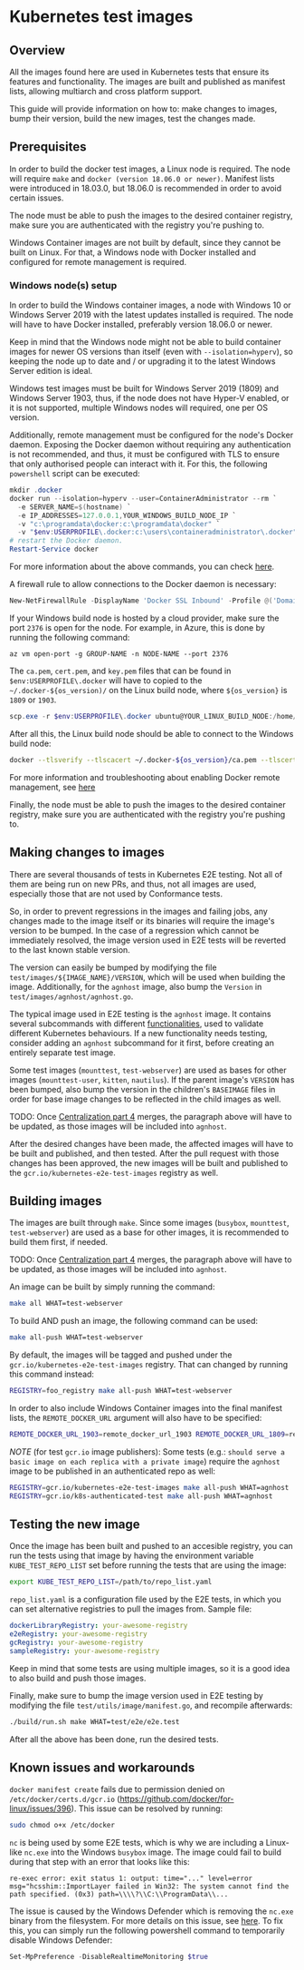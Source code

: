 # Kubernetes test images

## Overview

All the images found here are used in Kubernetes tests that ensure its features and functionality.
The images are built and published as manifest lists, allowing multiarch and cross platform support.

This guide will provide information on how to: make changes to images, bump their version, build the
new images, test the changes made.


## Prerequisites

In order to build the docker test images, a Linux node is required. The node will require `make`
and `docker (version 18.06.0 or newer)`. Manifest lists were introduced in 18.03.0, but 18.06.0
is recommended in order to avoid certain issues.

The node must be able to push the images to the desired container registry, make sure you are
authenticated with the registry you're pushing to.

Windows Container images are not built by default, since they cannot be built on Linux. For
that, a Windows node with Docker installed and configured for remote management is required.


### Windows node(s) setup

In order to build the Windows container images, a node with Windows 10 or Windows Server 2019
with the latest updates installed is required. The node will have to have Docker installed,
preferably version 18.06.0 or newer.

Keep in mind that the Windows node might not be able to build container images for newer OS versions
than itself (even with `--isolation=hyperv`), so keeping the node up to date and / or upgrading it
to the latest Windows Server edition is ideal.

Windows test images must be built for Windows Server 2019 (1809) and Windows Server 1903, thus,
if the node does not have Hyper-V enabled, or it is not supported, multiple Windows nodes will required,
one per OS version.

Additionally, remote management must be configured for the node's Docker daemon. Exposing the
Docker daemon without requiring any authentication is not recommended, and thus, it must be
configured with TLS to ensure that only authorised people can interact with it. For this, the
following `powershell` script can be executed:

```powershell
mkdir .docker
docker run --isolation=hyperv --user=ContainerAdministrator --rm `
  -e SERVER_NAME=$(hostname) `
  -e IP_ADDRESSES=127.0.0.1,YOUR_WINDOWS_BUILD_NODE_IP `
  -v "c:\programdata\docker:c:\programdata\docker" `
  -v "$env:USERPROFILE\.docker:c:\users\containeradministrator\.docker" stefanscherer/dockertls-windows:2.5.5
# restart the Docker daemon.
Restart-Service docker
```

For more information about the above commands, you can check [here](https://hub.docker.com/r/stefanscherer/dockertls-windows/).

A firewall rule to allow connections to the Docker daemon is necessary:

```powershell
New-NetFirewallRule -DisplayName 'Docker SSL Inbound' -Profile @('Domain', 'Public', 'Private') -Direction Inbound -Action Allow -Protocol TCP -LocalPort 2376
```

If your Windows build node is hosted by a cloud provider, make sure the port `2376` is open for the node.
For example, in Azure, this is done by running the following command:

```console
az vm open-port -g GROUP-NAME -n NODE-NAME --port 2376
```

The `ca.pem`, `cert.pem`, and `key.pem` files that can be found in `$env:USERPROFILE\.docker`
will have to copied to the `~/.docker-${os_version)/` on the Linux build node, where `${os_version}`
is `1809` or `1903`.

```powershell
scp.exe -r $env:USERPROFILE\.docker ubuntu@YOUR_LINUX_BUILD_NODE:/home/ubuntu/.docker-$os_version
```

After all this, the Linux build node should be able to connect to the Windows build node:

```bash
docker --tlsverify --tlscacert ~/.docker-${os_version}/ca.pem --tlscert ~/.docker-${os_version}/cert.pem --tlskey ~/.docker-${os_version}/key.pem -H "$REMOTE_DOCKER_URL" version
```

For more information and troubleshooting about enabling Docker remote management, see
[here](https://docs.microsoft.com/en-us/virtualization/windowscontainers/management/manage_remotehost)

Finally, the node must be able to push the images to the desired container registry, make sure you are
authenticated with the registry you're pushing to.


## Making changes to images

There are several thousands of tests in Kubernetes E2E testing. Not all of them are being run on
new PRs, and thus, not all images are used, especially those that are not used by Conformance tests.

So, in order to prevent regressions in the images and failing jobs, any changes made to the image
itself or its binaries will require the image's version to be bumped. In the case of a regression
which cannot be immediately resolved, the image version used in E2E tests will be reverted to the
last known stable version.

The version can easily be bumped by modifying the file `test/images/${IMAGE_NAME}/VERSION`, which will
be used when building the image. Additionally, for the `agnhost` image, also bump the `Version` in
`test/images/agnhost/agnhost.go`.

The typical image used in E2E testing is the `agnhost` image. It contains several subcommands with
different [functionalities](agnhost/README.md), used to validate different Kubernetes behaviours. If
a new functionality needs testing, consider adding an `agnhost` subcommand for it first, before
creating an entirely separate test image.

Some test images (`mounttest`, `test-webserver`) are used as bases for other images (`mounttest-user`,
`kitten`, `nautilus`). If the parent image's `VERSION` has been bumped, also bump the version in the
children's `BASEIMAGE` files in order for base image changes to be reflected in the child images as well.

TODO: Once [Centralization part 4](https://github.com/kubernetes/kubernetes/pull/81226) merges, the paragraph
above will have to be updated, as those images will be included into `agnhost`.

After the desired changes have been made, the affected images will have to be built and published,
and then tested. After the pull request with those changes has been approved, the new images will be
built and published to the `gcr.io/kubernetes-e2e-test-images` registry as well.


## Building images

The images are built through `make`. Since some images (`busybox`, `mounttest`, `test-webserver`)
are used as a base for other images, it is recommended to build them first, if needed.

TODO: Once [Centralization part 4](https://github.com/kubernetes/kubernetes/pull/81226) merges, the paragraph
above will have to be updated, as those images will be included into `agnhost`.

An image can be built by simply running the command:

```bash
make all WHAT=test-webserver
```

To build AND push an image, the following command can be used:

```bash
make all-push WHAT=test-webserver
```

By default, the images will be tagged and pushed under the `gcr.io/kubernetes-e2e-test-images`
registry. That can changed by running this command instead:

```bash
REGISTRY=foo_registry make all-push WHAT=test-webserver
```

In order to also include Windows Container images into the final manifest lists, the
`REMOTE_DOCKER_URL` argument will also have to be specified:

```bash
REMOTE_DOCKER_URL_1903=remote_docker_url_1903 REMOTE_DOCKER_URL_1809=remote_docker_url_1809 REGISTRY=foo_registry make all-push WHAT=test-webserver
```

*NOTE* (for test `gcr.io` image publishers): Some tests (e.g.: `should serve a basic image on each replica with a private image`)
require the `agnhost` image to be published in an authenticated repo as well:

```bash
REGISTRY=gcr.io/kubernetes-e2e-test-images make all-push WHAT=agnhost
REGISTRY=gcr.io/k8s-authenticated-test make all-push WHAT=agnhost
```


## Testing the new image

Once the image has been built and pushed to an accesible registry, you can run the tests using that image
by having the environment variable `KUBE_TEST_REPO_LIST` set before running the tests that are using the
image:

```bash
export KUBE_TEST_REPO_LIST=/path/to/repo_list.yaml
```

`repo_list.yaml` is a configuration file used by the E2E tests, in which you can set alternative registries
to pull the images from. Sample file:

```yaml
dockerLibraryRegistry: your-awesome-registry
e2eRegistry: your-awesome-registry
gcRegistry: your-awesome-registry
sampleRegistry: your-awesome-registry
```

Keep in mind that some tests are using multiple images, so it is a good idea to also build and push those images.

Finally, make sure to bump the image version used in E2E testing by modifying the file `test/utils/image/manifest.go`, and recompile afterwards:

```bash
./build/run.sh make WHAT=test/e2e/e2e.test
```

After all the above has been done, run the desired tests.


## Known issues and workarounds

`docker manifest create` fails due to permission denied on `/etc/docker/certs.d/gcr.io` (https://github.com/docker/for-linux/issues/396). This issue can be resolved by running:

```bash
sudo chmod o+x /etc/docker
```

`nc` is being used by some E2E tests, which is why we are including a Linux-like `nc.exe` into the Windows `busybox` image. The image could fail to build during that step with an error that looks like this:

```console
re-exec error: exit status 1: output: time="..." level=error msg="hcsshim::ImportLayer failed in Win32: The system cannot find the path specified. (0x3) path=\\\\?\\C:\\ProgramData\\...
```

The issue is caused by the Windows Defender which is removing the `nc.exe` binary from the filesystem. For more details on this issue, see [here](https://github.com/diegocr/netcat/issues/6). To fix this, you can simply run the following powershell command to temporarily disable Windows Defender:

```powershell
Set-MpPreference -DisableRealtimeMonitoring $true
```
